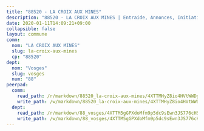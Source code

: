 ```yaml
---
title: "88520 - LA CROIX AUX MINES"
description: "88520 - LA CROIX AUX MINES | Entraide, Annonces, Initiatives"
date: 2020-01-11T14:09:21+09:00
collapsible: false
layout: commune
comm:
  nom: "LA CROIX AUX MINES"
  slug: la-croix-aux-mines
  cp: "88520"
dept:
  nom: "Vosges"
  slug: vosges
  num: "88"
peerpad:
  comm:
    read_path: /r/markdown/88520_la-croix-aux-mines/4XTTMHyZ8io4HVtWWDgNrSxCAFgYW7wZPeZuiCU7xkYBis7RX
    write_path: /w/markdown/88520_la-croix-aux-mines/4XTTMHyZ8io4HVtWWDgNrSxCAFgYW7wZPeZuiCU7xkYBis7RX-K3TgTnEu3z8Kc3uJLX23hyPX1znc6HQmnYNaVQRPJ1YYkvPaNSKqxX7VCKPggVsQgCRzkFkxoBWgXCNL9qXcF3U7uTytvAdVf7GxEqyYuhTAg8mLRDAPfgmaqA95AKKp9bgTsup1
  dept:
    read_path: /r/markdown/88_vosges/4XTTM5gGPXdoMfm9p5dc9sEwn3JS776cHSw64JYpD4AKnKgyh
    write_path: /w/markdown/88_vosges/4XTTM5gGPXdoMfm9p5dc9sEwn3JS776cHSw64JYpD4AKnKgyh-K3TgUjEFywcTUHQwfrd2vcZqhoXLakdoQGFv4iriv1FKkvQkBsudnBxafkQDfPcxTDRHN5T6bYyganuvcakuKenYoB5mPLKqUBjNMwpn75GQVixUmzXGkneDufRSqDthC8iyXi1Z
---
```


